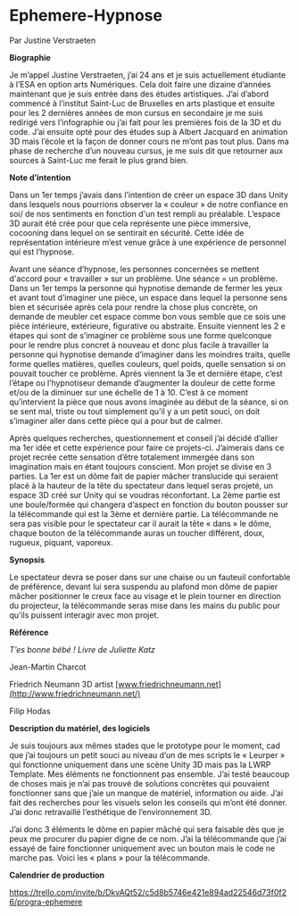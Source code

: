 # Ephemere-Hypnose 

Par Justine Verstraeten

**Biographie**

Je m’appel Justine Verstraeten, j’ai 24 ans et je suis actuellement étudiante à l’ESA en option arts Numériques. Cela doit faire une dizaine d’années maintenant que je suis entrée dans des études artistiques. J’ai d’abord commencé à l’institut Saint-Luc de Bruxelles en arts plastique et ensuite pour les 2 dernières années de mon cursus en secondaire je me suis redirigé vers l’infographie ou j’ai fait pour les premières fois de la 3D et du code. J’ai ensuite opté pour des études sup à Albert Jacquard en animation 3D mais l’école et la façon de donner cours ne m’ont pas tout plus. Dans ma phase de recherche d’un nouveau cursus, je me suis dit que retourner aux sources à Saint-Luc me ferait le plus grand bien.

**Note d’intention**

Dans un 1er temps j’avais dans l’intention de créer un espace 3D dans Unity dans lesquels nous pourrions observer la « couleur » de notre confiance en soi/ de nos sentiments en fonction d&#39;un test rempli au préalable. L’espace 3D aurait été crée pour que cela représente une pièce immersive, cocooning dans lequel on se sentirait en sécurité. Cette idée de représentation intérieure m’est venue grâce à une expérience de personnel qui est l’hypnose.

Avant une séance d’hypnose, les personnes concernées se mettent d&#39;accord pour « travailler » sur un problème. Une séance = un problème. Dans un 1er temps la personne qui hypnotise demande de fermer les yeux et avant tout d’imaginer une pièce, un espace dans lequel la personne sens bien et sécurisée après cela pour rendre la chose plus concrète, on demande de meubler cet espace comme bon vous semble que ce sois une pièce intérieure, extérieure, figurative ou abstraite. Ensuite viennent les 2 e étapes qui sont de s’imaginer ce problème sous une forme quelconque pour le rendre plus concret à nouveau et donc plus facile à travailler la personne qui hypnotise demande d’imaginer dans les moindres traits, quelle forme quelles matières, quelles couleurs, quel poids, quelle sensation si on pouvait toucher ce problème. Après viennent la 3e et dernière étape, c’est l’étape ou l’hypnotiseur demande d’augmenter la douleur de cette forme et/ou de la diminuer sur une échelle de 1 à 10. C’est à ce moment qu’intervient la pièce que nous avons imaginée au début de la séance, si on se sent mal, triste ou tout simplement qu’il y a un petit souci, on doit s’imaginer aller dans cette pièce qui a pour but de calmer.

Après quelques recherches, questionnement et conseil j’ai décidé d’allier ma 1er idée et cette expérience pour faire ce projets-ci. J’aimerais dans ce projet recrée cette sensation d’être totalement immergée dans son imagination mais en étant toujours conscient. Mon projet se divise en 3 parties. La 1er est un dôme fait de papier mâcher translucide qui seraient placé à la hauteur de la tête du spectateur dans lequel seras projeté, un espace 3D créé sur Unity qui se voudras réconfortant. La 2ème partie est une boule/formée qui changera d’aspect en fonction du bouton pousser sur la télécommande qui est la 3ème et dernière partie. La télécommande ne sera pas visible pour le spectateur car il aurait la tête « dans » le dôme, chaque bouton de la télécommande auras un toucher différent, doux, rugueux, piquant, vaporeux.

**Synopsis**

Le spectateur devra se poser dans sur une chaise ou un fauteuil confortable de préférence, devant lui sera suspendu au plafond mon dôme de papier mâcher positionner le creux face au visage et le plein tourner en direction du projecteur, la télécommande seras mise dans les mains du public pour qu’ils puissent interagir avec mon projet.

**Référence**

*T’es bonne bébé ! Livre de Juliette Katz*

Jean-Martin Charcot

Friedrich Neumann 3D artist [www.friedrichneumann.net](http://www.friedrichneumann.net/)

Filip Hodas

**Description du matériel, des logiciels**

Je suis toujours aux mêmes stades que le prototype pour le moment, cad que j’ai toujours un petit souci au niveau d’un de mes scripts le « Leurper » qui fonctionne uniquement dans une scène Unity 3D mais pas la LWRP Template. Mes éléments ne fonctionnent pas ensemble. J’ai testé beaucoup de choses mais je n’ai pas trouvé de solutions concrètes qui pouvaient fonctionner sans que j’aie un manque de matériel, information ou aide. J’ai fait des recherches pour les visuels selon les conseils qui m’ont été donner. J’ai donc retravaillé l’esthétique de l’environnement 3D.

J’ai donc 3 éléments le dôme en papier mâché qui sera faisable dès que je peux me procurer du papier digne de ce nom. J’ai la télécommande que j’ai essayé de faire fonctionner uniquement avec un bouton mais le code ne marche pas. Voici les « plans » pour la télécommande.

**Calendrier de production**

https://trello.com/invite/b/DkvAQt52/c5d8b5746e421e894ad22546d73f0f26/progra-ephemere
